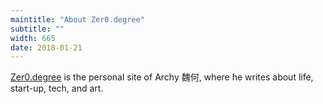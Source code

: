 ```yaml
---
maintitle: "About Zer0.degree"
subtitle: ""
width: 665
date: 2018-01-21
---
```

[Zer0.degree](http://zer0.degree/) is the personal site of Archy 魏何, where he writes about life, start-up, tech, and art.
